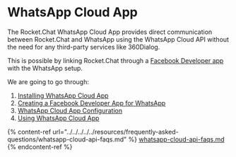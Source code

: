 # WhatsApp Cloud App

The Rocket.Chat WhatsApp Cloud App provides direct communication between Rocket.Chat and WhatsApp using the WhatsApp Cloud API without the need for any third-party services like 360Dialog.

This is possible by linking Rocket.Chat through a [Facebook Developer app](https://developers.facebook.com/apps) with the WhatsApp setup.

We are going to go through:

1. [Installing WhatsApp Cloud App](https://github.com/RocketChat/docs/blob/master/extend-rocket.chat-capabilities/rocket.chat-marketplace/apps-user-guides/omnichannel-apps/whatsapp-cloud-app/whatsapp-cloud-app-install.md)
2. [Creating a Facebook Developer App for WhatsApp](facebook-developer-account-with-whatsapp/)
3. [WhatsApp Cloud App Configuration](whatsapp-cloud-app-configuration.md)
4. [Using WhatsApp Cloud App](using-whatsapp-cloud-app.md)

{% content-ref url="../../../../../resources/frequently-asked-questions/whatsapp-cloud-api-faqs.md" %}
[whatsapp-cloud-api-faqs.md](../../../../../resources/frequently-asked-questions/whatsapp-cloud-api-faqs.md)
{% endcontent-ref %}
